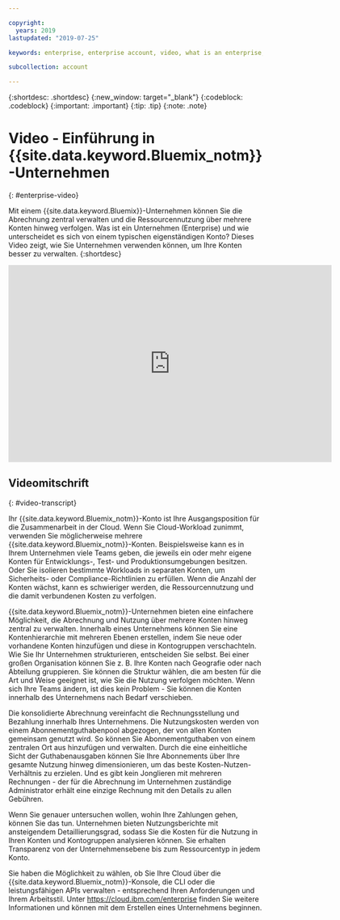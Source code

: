 ```yaml
---

copyright:
  years: 2019
lastupdated: "2019-07-25"

keywords: enterprise, enterprise account, video, what is an enterprise, introduction, intro

subcollection: account

---
```


{:shortdesc: .shortdesc}
{:new_window: target="_blank"}
{:codeblock: .codeblock}
{:important: .important}
{:tip: .tip}
{:note: .note}

# Video - Einführung in {{site.data.keyword.Bluemix_notm}}-Unternehmen
{: #enterprise-video}

Mit einem {{site.data.keyword.Bluemix}}-Unternehmen können Sie die Abrechnung zentral verwalten und die Ressourcennutzung über mehrere Konten hinweg verfolgen. Was ist ein Unternehmen (Enterprise) und wie unterscheidet es sich von einem typischen eigenständigen Konto? Dieses Video zeigt, wie Sie Unternehmen verwenden können, um Ihre Konten besser zu verwalten.
{:shortdesc}

<div class="embed-responsive embed-responsive-16by9" data-hd-video="video">
  <iframe class="embed-responsive-item" id="youtubeplayer" title="Einführung in IBM Cloud-Unternehmen" type="text/html" width="640" height="390" src="https://www.youtube.com/embed/3-LEmMamaxA" frameborder="0" webkitallowfullscreen mozallowfullscreen allowfullscreen> </iframe>
</div>

## Videomitschrift
{: #video-transcript}

Ihr {{site.data.keyword.Bluemix_notm}}-Konto ist Ihre Ausgangsposition für die Zusammenarbeit in der Cloud. Wenn Sie Cloud-Workload zunimmt, verwenden Sie möglicherweise mehrere {{site.data.keyword.Bluemix_notm}}-Konten. Beispielsweise kann es in Ihrem Unternehmen viele Teams geben, die jeweils ein oder mehr eigene Konten für Entwicklungs-, Test- und Produktionsumgebungen besitzen. Oder Sie isolieren bestimmte Workloads in separaten Konten, um Sicherheits- oder Compliance-Richtlinien zu erfüllen. Wenn die Anzahl der Konten wächst, kann es schwieriger werden, die Ressourcennutzung und die damit verbundenen Kosten zu verfolgen.

{{site.data.keyword.Bluemix_notm}}-Unternehmen bieten eine einfachere Möglichkeit, die Abrechnung und Nutzung über mehrere Konten hinweg zentral zu verwalten. Innerhalb eines Unternehmens können Sie eine Kontenhierarchie mit mehreren Ebenen erstellen, indem Sie neue oder vorhandene Konten hinzufügen und diese in Kontogruppen verschachteln. Wie Sie Ihr Unternehmen strukturieren, entscheiden Sie selbst. Bei einer großen Organisation können Sie z. B. Ihre Konten nach Geografie oder nach Abteilung gruppieren. Sie können die Struktur wählen, die am besten für die Art und Weise geeignet ist, wie Sie die Nutzung verfolgen möchten. Wenn sich Ihre Teams ändern, ist dies kein Problem - Sie können die Konten innerhalb des Unternehmens nach Bedarf verschieben.

Die konsolidierte Abrechnung vereinfacht die Rechnungsstellung und Bezahlung innerhalb Ihres Unternehmens. Die Nutzungskosten werden von einem Abonnementguthabenpool abgezogen, der von allen Konten gemeinsam genutzt wird. So können Sie Abonnementguthaben von einem zentralen Ort aus hinzufügen und verwalten. Durch die eine einheitliche Sicht der Guthabenausgaben können Sie Ihre Abonnements über Ihre gesamte Nutzung hinweg dimensionieren, um das beste Kosten-Nutzen-Verhältnis zu erzielen. Und es gibt kein Jonglieren mit mehreren Rechnungen - der für die Abrechnung im Unternehmen zuständige Administrator erhält eine einzige Rechnung mit den Details zu allen Gebühren.

Wenn Sie genauer untersuchen wollen, wohin Ihre Zahlungen gehen, können Sie das tun. Unternehmen bieten Nutzungsberichte mit ansteigendem Detaillierungsgrad, sodass Sie die Kosten für die Nutzung in Ihren Konten und Kontogruppen analysieren können. Sie erhalten Transparenz von der Unternehmensebene bis zum Ressourcentyp in jedem Konto.

Sie haben die Möglichkeit zu wählen, ob Sie Ihre Cloud über die {{site.data.keyword.Bluemix_notm}}-Konsole, die CLI oder die leistungsfähigen APIs verwalten - entsprechend Ihren Anforderungen und Ihrem Arbeitsstil. Unter https://cloud.ibm.com/enterprise finden Sie weitere Informationen und können mit dem Erstellen eines Unternehmens beginnen.

